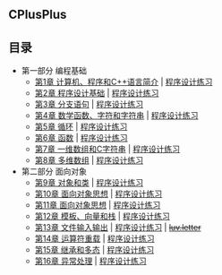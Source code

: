 ## CPlusPlus

## 目录

- 第一部分 编程基础
    - [第1章 计算机、程序和C++语言简介](1)
    | [程序设计练习](1/practice/)
    - [第2章 程序设计基础](2)
    | [程序设计练习](2/practice/)
    - [第3章 分支语句](3)
    | [程序设计练习](3/practice/)
    - [第4章 数学函数、字符和字符串](4)
    | [程序设计练习](4/practice/)
    - [第5章 循环](5)
    | [程序设计练习](5/practice/)
    - [第6章 函数](6)
    | [程序设计练习](6/practice/)
    - [第7章 一维数组和C字符串](7)
    | [程序设计练习](7/practice/)
    - [第8章 多维数组](8)
    | [程序设计练习](8/practice/)
- 第二部分 面向对象
    - [第9章 对象和类](9)
    | [程序设计练习](9/practice/)
    - [第10章 面向对象思想](10)
    | [程序设计练习](10/practice/)
    - [第11章 面向对象思想](11)
    | [程序设计练习](11/practice/)
    - [第12章 模板、向量和栈](12)
    | [程序设计练习](12/practice/)
    - [第13章 文件输入输出](13)
    | [程序设计练习](13/practice/)
    | [~~luv.letter~~](13/practice/luv.letter)
    - [第14章 运算符重载](14)
    | [程序设计练习](14/practice/)
    - [第15章 继承和多态](15)
    | [程序设计练习](15/practice/)
    - [第16章 异常处理](16)
    | [程序设计练习](16/practice/)
